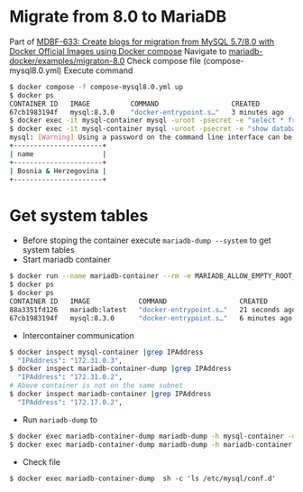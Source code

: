 # Migrate from 8.0 to MariaDB
Part of [MDBF-633: Create blogs for migration from MySQL 5.7/8.0 with Docker Official Images using Docker compose](https://jira.mariadb.org/browse/MDBF-633)
Navigate to [mariadb-docker/examples/migraton-8.0](https://github.com/MariaDB/mariadb-docker/tree/master/examples)
Check compose file (compose-mysql8.0.yml)
Execute command
```bash
$ docker compose -f compose-mysql8.0.yml up
$ docker ps
CONTAINER ID   IMAGE          COMMAND                  CREATED         STATUS                          PORTS                 NAMES
67cb1983194f   mysql:8.3.0    "docker-entrypoint.s…"   3 minutes ago   Up 3 minutes (healthy)          3306/tcp, 33060/tcp   mysql-container
$ docker exec -it mysql-container mysql -uroot -psecret -e "select * from testdb.countries"
$ docker exec -it mysql-container mysql -uroot -psecret -e "show databases"
mysql: [Warning] Using a password on the command line interface can be insecure.
+----------------------+
| name                 |
+----------------------+
| Bosnia & Herzegovina |
+----------------------+
```
# Get system tables
- Before stoping the container execute `mariadb-dump --system` to get system tables
- Start mariadb container
```bash
$ docker run --name mariadb-container --rm -e MARIADB_ALLOW_EMPTY_ROOT_PASSWORD=1 mariadb:latest
$ docker ps
$ docker ps
CONTAINER ID   IMAGE            COMMAND                  CREATED          STATUS                          PORTS                 NAMES
88a3351fd126   mariadb:latest   "docker-entrypoint.s…"   21 seconds ago   Up 21 seconds                   3306/tcp              mariadb-container
67cb1983194f   mysql:8.3.0      "docker-entrypoint.s…"   6 minutes ago    Up 6 minutes (healthy)          3306/tcp, 33060/tcp   mysql-container
```
- Intercontainer communication
```bash
$ docker inspect mysql-container |grep IPAddress
  "IPAddress": "172.31.0.3",
$ docker inspect mariadb-container-dump |grep IPAddress
  "IPAddress": "172.31.0.2",
# Above container is not on the same subnet
$ docker inspect mariadb-container |grep IPAddress
  "IPAddress": "172.17.0.2",
```
- Run `mariadb-dump` to
```bash
$ docker exec mariadb-container-dump mariadb-dump -h mysql-container -uroot -psecret testdb > mysql-dump.sql
$ docker exec mariadb-container-dump mariadb-dump -h mariadb-container -uroot -psecret testdb > mariadb-dump.sql
```
- Check file
```
$ docker exec mariadb-container-dump  sh -c 'ls /etc/mysql/conf.d'
```
